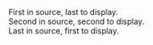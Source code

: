 <main class="au-grid">
  <div class="row">
    <div class="col-xs-4 col-xs-push-8"><span>First in source, last to display.</span></div>
    <div class="col-xs-4"><span>Second in source, second to display.</span></div>
    <div class="col-xs-4 col-xs-pull-8"><span>Last in source, first to display.</span></div>
 </div>
</main>
